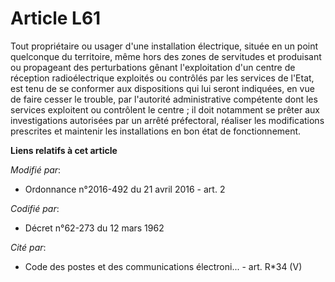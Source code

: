 # Article L61

Tout propriétaire ou usager d'une installation électrique, située en un point quelconque du territoire, même hors des zones
de servitudes et produisant ou propageant des perturbations gênant l'exploitation d'un centre de réception radioélectrique
exploités ou contrôlés par les services de l'Etat, est tenu de se conformer aux dispositions qui lui seront indiquées, en vue
de faire cesser le trouble, par l'autorité administrative compétente dont les services exploitent ou contrôlent le centre ;
il doit notamment se prêter aux investigations autorisées par un arrêté préfectoral, réaliser les modifications prescrites et
maintenir les installations en bon état de fonctionnement.

**Liens relatifs à cet article**

_Modifié par_:

  - Ordonnance n°2016-492 du 21 avril 2016 - art. 2

_Codifié par_:

  - Décret n°62-273 du 12 mars 1962

_Cité par_:

  - Code des postes et des communications électroni... - art. R*34 (V)
